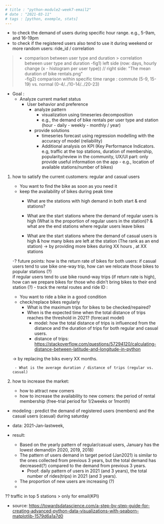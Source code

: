 ```yaml
---
# title : "python-module2-week7-email2"
# date : "2021-03-11"
# tags : [python, exemple, stats]
---
```




- to check the demand of users during specific hour range. e.g., 5-9am, and 16-19pm
- to check if the registered users also tend to use it during weekend or more random users: ride_id / correlation

> - comparison between user type and duration > correlation between user type and duration
> -fig1) left side (row: days, hourly change (x - histogram per user type)) // right side: "The mean duration of bike rentals.png"    
> -fig2) comparison within specific time range : commute (5-9, 15-19) vs. normal (0-4/../10-14/../20-23)

- Goal :
    - Analyze current market status
        - User behavior and preference 
            - analyze pattern 
                - visualization using timeseries decomposition
                - e.g., the demand of bike rentals per user type and station (hour - daily - weekly - monthly / year)
            - provide solutions 
                - timeseries forecast using regression modelling with the accuracy of model (reliability)
                - Additional analysis on KPI (Key Performance Indicators. e.g, traffic at the top stations, duration of membership, popularity/review in the community, UX/UI part: only provide useful information on the app - e.g., location of available stations/number of bikes)

1) how to satisfy the current customers: regular and casual users
    - You want to find the bike as soon as you need it
    - keep the availability of bikes during peak time 
        - What are the stations with high demand in both start & end stations?

        - What are the start stations where the demand of regular users is high (What is the proportion of regular users in the station)? & what are the end stations where regular users leave bikes
        - What are the start stations where the demand of casual users is high & how many bikes are left at the station (The rank as an end station)
    -> by providing more bikes during XX hours , at XX stations


    -? future points: how is the return rate of bikes for both users:
        if casual users tend to use bike one-way trip, how can we relocate those bikes to popular stations (?)  
        if regular users tend to use bike round-way trips (if return rate is high), how can we prepare bikes for those who didn't bring bikes to their end station (?)
        - track the rental routes and ride ID : 

    - You want to ride a bike in a good condition
    - check/replace bikes regularly 
        - What is the maximum trips for bikes to be checked/repaired? 
        - When is the expected time when the total distance of trips reaches the threshold in 2021? (forecast model)
            - model: how the total distance of trips is influenced from the distance and the duration of trips for both regular and casual users.
            - distance of trips: https://stackoverflow.com/questions/57294120/calculating-distance-between-latitude-and-longitude-in-python
            
    -> by replacing the biks every XX months.
 
        - What is the average duration / distance of trips (regular vs. casual)

2) how to increase the market: 
    - how to attract new comers 
    - how to increase the availability to new comers: the period of rental membership (free-trial period for 1/2weeks or 1month)

- modeling : predict the demand of registered users (members) and the casual users (casual) during saturday
- data: 2021-Jan-lastweek, 

- result: 
    - Based on the yearly pattern of regular/casual users, January has the lowest demand(in 2020, 2019, 2018)
    - The pattern of users demand in target period (Jan2021) is similar to the ones collected from previous 3 years, but the total demand has decreased(?) compared to the demand from previous 3 years. 
        - Proof: daily pattern of users in 2021 (and 3 years), the total number of rides(trips)  in 2021 (and 3 years).
    - The proportion of new users are increasing (?)
    - 

?? traffic in top 5 stations > only for email(KPI)


- source: https://towardsdatascience.com/a-step-by-step-guide-for-creating-advanced-python-data-visualizations-with-seaborn-matplotlib-1579d6a1a7d0

